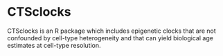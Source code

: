# CTSclocks
CTSclocks is an R package which includes epigenetic clocks that are not confounded by cell-type heterogeneity and that can yield biological age estimates at cell-type resolution.
